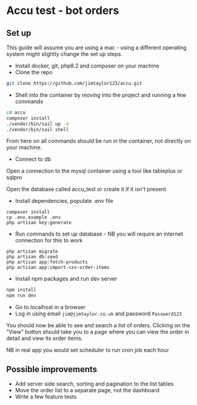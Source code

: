 # Accu test - bot orders

## Set up

This guide will assume you are using a mac - using a different operating system might slightly change the set up steps.

* Install docker, git, php8.2 and composer on your machine
* Clone the repo

```sh
git clone https://github.com/jimtaylor123/accu.git 
```


* Shell into the container by moving into the project and running a few commands
```sh 
cd accu
composer install
./vendor/bin/sail up -d
./vendor/bin/sail shell
```

From here on all commands should be run in the container, not directly on your machine.

* Connect to db

Open a connection to the mysql container using a tool like tableplus or sqlpro

Open the database called accu_test or create it if it isn't present

* Install dependencies, populate .env file

```
composer install
cp .env.example .env
php artisan key:generate
```

* Run commands to set up database - NB you will require an internet connection for this to work
```
php artisan migrate
php artisan db:seed
php artisan app:fetch-products
php artisan app:import-csv-order-items
```
* Install npm packages and run dev server
```sh
npm install
npm run dev
``` 

* Go to localhost in a browser
* Log in using email `jim@jimtaylor.co.uk` and password `Password123`

You should now be able to see and search a list of orders. Clicking on the "View" button should take you to a page where you can view the order in detail and view its order items.

NB in real app you would set scheduler to run cron job each hour

## Possible improvements
* Add server side search, sorting and pagination to the list tables
* Move the order list to a separate page, not the dashboard
* Write a few feature tests